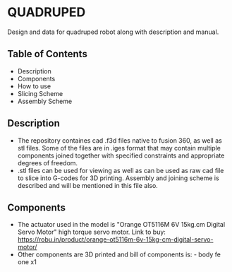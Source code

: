 # QUADRUPED
Design and data for quadruped robot along with description and manual.

## Table of Contents
- Description
- Components
- How to use
- Slicing Scheme
- Assembly Scheme

## Description
- The repository containes cad .f3d files native to fusion 360, as well as stl files. Some of the files are in .iges format that may contain multiple components joined together with specified constraints and appropriate degrees of freedom.
- .stl files can be used for viewing as well as can be used as raw cad file to slice into G-codes for 3D printing. Assembly and joining scheme is described and will be mentioned in this file also.

## Components
- The actuator used in the model is "Orange OT5116M 6V 15kg.cm Digital Servo Motor" high torque servo motor.
    Link to buy: https://robu.in/product/orange-ot5116m-6v-15kg-cm-digital-servo-motor/
- Other components are 3D printed and bill of components is:
        - body fe one x1
  
